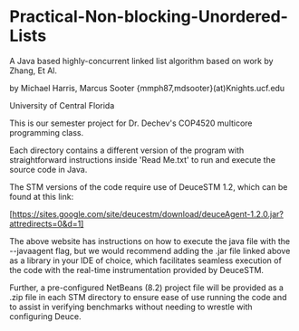 # Practical-Non-blocking-Unordered-Lists
A Java based highly-concurrent linked list algorithm 
based on work by Zhang, Et Al.

by Michael Harris, Marcus Sooter
{mmph87,mdsooter}(at)Knights.ucf.edu

University of Central Florida


This is our semester project for Dr. Dechev's COP4520 multicore programming class.

Each directory contains a different version of the program with straightforward
instructions inside 'Read Me.txt' to run and execute the source code in Java.

The STM versions of the code require use of DeuceSTM 1.2, which can be found at this link:

[https://sites.google.com/site/deucestm/download/deuceAgent-1.2.0.jar?attredirects=0&d=1]

The above website has instructions on how to execute the java file with the --javaagent flag,
but we would recommend adding the .jar file linked above as a library in your IDE of choice,
which facilitates seamless execution of the code with the real-time instrumentation provided
by DeuceSTM.

Further, a pre-configured NetBeans (8.2) project file will be provided as a .zip file in each
STM directory to ensure ease of use running the code and to assist in verifying benchmarks
without needing to wrestle with configuring Deuce.
